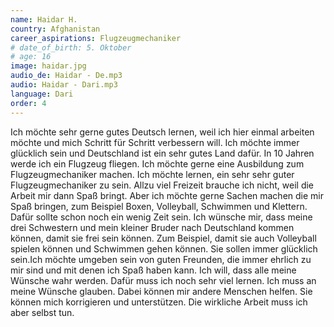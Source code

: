 ```yaml
---
name: Haidar H.
country: Afghanistan
career_aspirations: Flugzeugmechaniker
# date_of_birth: 5. Oktober
# age: 16
image: haidar.jpg
audio_de: Haidar - De.mp3
audio: Haidar - Dari.mp3
language: Dari
order: 4
---
```


Ich möchte sehr gerne gutes Deutsch lernen, weil ich hier einmal arbeiten möchte und mich Schritt für Schritt verbessern will. Ich möchte immer glücklich sein und Deutschland ist ein sehr gutes Land dafür. In 10 Jahren werde ich ein Flugzeug fliegen. Ich möchte gerne eine Ausbildung zum Flugzeugmechaniker machen. Ich möchte lernen, ein sehr sehr guter Flugzeugmechaniker zu sein. Allzu viel Freizeit brauche ich nicht, weil die Arbeit mir dann Spaß bringt. Aber ich möchte gerne Sachen machen die mir Spaß bringen, zum Beispiel Boxen, Volleyball, Schwimmen und Klettern. Dafür sollte schon noch ein wenig Zeit sein. Ich wünsche mir, dass meine drei Schwestern und mein kleiner Bruder nach Deutschland kommen können, damit sie frei sein können. Zum Beispiel, damit sie auch Volleyball spielen können und Schwimmen gehen können. Sie sollen immer glücklich sein.Ich möchte umgeben sein von guten Freunden, die immer ehrlich zu mir sind und mit denen ich Spaß haben kann. Ich will, dass alle meine Wünsche wahr werden. Dafür muss ich noch sehr viel lernen. Ich muss an meine Wünsche glauben. Dabei können mir andere Menschen helfen. Sie können mich korrigieren und unterstützen. Die wirkliche Arbeit muss ich aber selbst tun. 